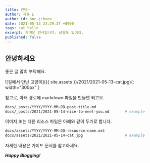 ```yaml
---
title: 안녕~
author: 지훈 L
author_id: hnc-jihoon
date: 2021-05-13 23:29:37 +0900
tags: cat hello
excerpt: 가벼운 인사입니다. 냥짤도 있어요.
published: false
---
```

## 안녕하세요

좋은 글 많이 부탁해요.

![길에서 만난 고양이]({{ site.assets }}/2021/2021-05-13-cat.jpg){: width="300px" }

참고로, 아래 경로에 markdown 파일을 만들면 되고요.

```zsh
docs/_posts/YYYY/YYYY-MM-DD-post-title.md
docs/_posts/2021/2021-05-14-nice-to-meet-you.md       # example
```

이미지 또는 다른 리소스 파일은 아래와 같이 두기로 합니다.

```zsh
docs/assets/YYYY/YYYY-MM-DD-resource-name.ext
docs/assets/2021/2021-05-14-cat.jpg                   # example
```

자세한 내용은 가이드 문서를 참고하세요.

***Happy Blogging!***
